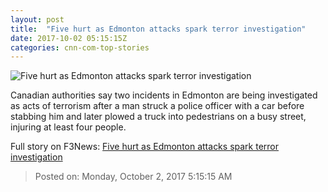 ```yaml
---
layout: post
title:  "Five hurt as Edmonton attacks spark terror investigation"
date: 2017-10-02 05:15:15Z
categories: cnn-com-top-stories
---
```


![Five hurt as Edmonton attacks spark terror investigation](http://i2.cdn.cnn.com/cnnnext/dam/assets/150325082132-social-gfx-breaking-news-super-tease.jpg)

Canadian authorities say two incidents in Edmonton are being investigated as acts of terrorism after a man struck a police officer with a car before stabbing him and later plowed a truck into pedestrians on a busy street, injuring at least four people.


Full story on F3News: [Five hurt as Edmonton attacks spark terror investigation](http://www.f3nws.com/n/4bKMEJ)

> Posted on: Monday, October 2, 2017 5:15:15 AM
